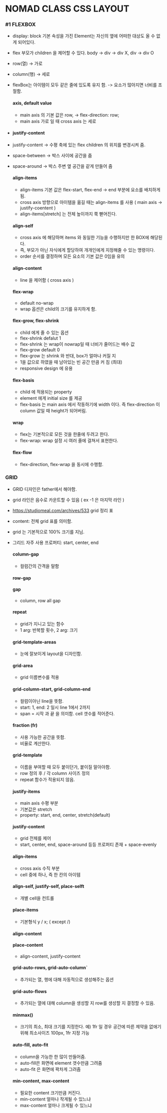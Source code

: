 # NOMAD CLASS CSS LAYOUT

### #1 FLEXBOX
* display: block 기본 속성을 가진 Element는 자신의 옆에 어떠한 대상도 올 수 없게 되어있다.
* flex 부모가 children 을 제어할 수 있다. body -> div -> div X, div -> div O
* row(열) -> 가로
* column(행) -> 세로
* flexBox는 아이템이 모두 같은 줄에 있도록 유지 함. -> 요소가 많아지면 너비를 조절함.

  #### axis, default value
  * main axis 의 기본 값은 row, -> flex-direction: row;
  * main axis 가로 일 때 cross axis 는 세로
* #### justify-content
* justify-content -> 수평 축에 있는 flex children 의 위치를 변경시켜 줌.
* space-between -> 박스 사이에 공간을 줌
* space-around -> 박스 주변 옆 공간을 같게 만들어 줌
  #### align-items
  * align-items 기본 값은 flex-start, flex-end -> end 부분에 요소를 배치하게 됨.
  * cross axis 방향으로 아이템을 옮길 때는 align-items 를 사용 ( main axis -> justify-coentent )
  * align-items[stretch] 는 전체 높이까지 쭉 뻗어진다.
  #### align-self
  * cross axis 에 해당하며 items 와 동일한 기능을 수행하지만 한 BOX에 해당된다.
  * 즉, 부모가 아닌 자식에게 할당하여 개개인에게 지정해줄 수 있는 명령이다.
  * order 순서를 결정하며 모든 요소의 기본 값은 0임을 유의
  #### align-content
  * line 을 제어함 ( cross axis )
  #### flex-wrap 
  * default no-wrap
  * wrap 옵션은 child의 크기를 유지하게 함.
  #### flex-grow, flex-shrink
  * child 에게 줄 수 있는 옵션
  * flex-shrink defalut 1
  * flex-shrink 는 wrap이 nowrap일 때 너비가 줄어드는 배수 값
  * flex-grow default 0
  * flex-grow 는 shrink 와 반대, box가 얼마나 커질 지
  * 1을 값으로 하였을 때 남아있는 빈 공간 만큼 커 짐 (최대)
  * responsive design 에 유용
  #### flex-basis
  * child 에 적용되는 property
  * element 에게 initial size 를 제공
  * flex-basis 는 main axis 에서 작동하기에 width 이다. 즉 flex-direction 이 column 값일 때 height가 되어버림.
  #### wrap
  * flex는 기본적으로 모든 것을 한줄에 두려고 한다.
  * flex-wrap: wrap 설정 시 여러 줄에 걸쳐서 표현한다.
  #### flex-flow
  * flex-direction, flex-wrap 을 동시에 수행함.
  
### GRID
* GRID 디자인은 father에서 해야함.
* grid 라인은 음수로 카운트할 수 있음 ( ex -1 은 마지막 라인 )
* https://studiomeal.com/archives/533 grid 정리 표 
* content: 전체 grid 표를 의미함.
* grid 는 기본적으로 100% 크기를 지님.
* 그리드 자주 사용 프로퍼티: start, center, end
  #### column-gap 
  * 컬럼간의 간격을 말함
  #### row-gap
  #### gap
  * column, row  all gap
  #### repeat
  * grid가 지니고 있는 함수
  * 1 arg: 반복할 횟수, 2 arg: 크기
  #### grid-template-areas
  * 눈에 잘보이게 layout을 디자인함.
  #### grid-area
  * grid 이름변수를 적용
  #### grid-column-start, grid-column-end
  * 컬럼이아닌 line을 뜻함.
  * start: 1, end: 2 일시 line 1에서 2까지
  * span = 시작 과 끝 을 의미함. cell 갯수를 적어준다.
  #### fraction (fr)
  * 사용 가능한 공간을 뜻함.
  * 비율로 계산한다.
  #### grid-template
  * 이름을 부여할 때 모두 붙이던가, 붙이질 말아야함.
  * row 정의 후 / 각 column 사이즈 정의
  * repeat 함수가 적용되지 않음.
  #### justify-items
  * main axis 수평 부분
  * 기본값은 stretch
  * property: start, end, center, stretch(default)
  #### justify-content
  * grid 전체를 제어
  * start, center, end, space-around 등등 프로퍼티 존재 + space-evenly
  #### align-items 
  * cross axis 수직 부분
  * cell 중에 하나, 즉 한 칸의 아이템
  #### align-self, justify-self, place-selft
  * 개별 cell을 컨트롤
  #### place-items
  * 기본형식 y / x; ( except /)
  #### align-content
  #### place-content
  * align-content, justify-content
 
  #### grid-auto-rows, grid-auto-column`
  * 추가되는 열, 행에 대해 자동적으로 생성해주는 옵션
  #### grid-auto-flows
  * 추가되는 열에 대해 column을 생성할 지 row를 생성할 지 결정할 수 있음.


  #### minmax()
  * 크기의 최소, 최대 크기를 지정한다.
  예) 1fr 일 경우 공간에 따른 제약을 없애기위해 최소사이즈 100px, 1fr 지정 가능


  #### auto-fill, auto-fit
  * column을 가능한 한 많이 만들어줌.
  * auto-fill은 화면에 element 갯수만큼 그려줌
  * auto-fit 은 화면에 꽉차게 그려줌

  #### min-content, max-content
  * 필요한 content 크기만큼 커진다.
  * min-content 얼마나 작게될 수 있느냐
  * max-content 얼마나 크게될 수 있느냐